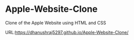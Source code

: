 # Apple-Website-Clone
Clone of the Apple Website using HTML and CSS

URL:https://dhanushraj5297.github.io/Apple-Website-Clone/
